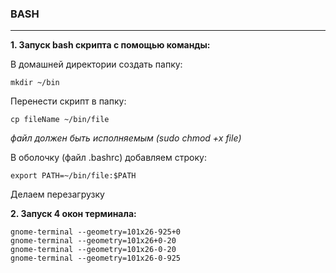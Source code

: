 ### BASH

---

**1. Запуск bash скрипта с помощью команды:**

В домашней директории создать папку:

`mkdir ~/bin`

Перенести скрипт в папку:

`cp fileName ~/bin/file`

*файл должен быть исполняемым (sudo chmod +x file)*

В оболочку (файл .bashrc) добавляем строку:

`export PATH=~/bin/file:$PATH`

Делаем перезагрузку

**2. Запуск 4 окон терминала:**

```
gnome-terminal --geometry=101x26-925+0
gnome-terminal --geometry=101x26+0-20
gnome-terminal --geometry=101x26-0-20
gnome-terminal --geometry=101x26-0-925
```
